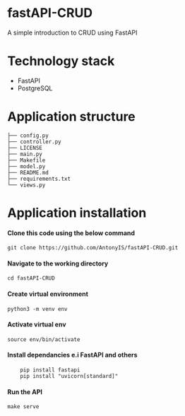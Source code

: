 # fastAPI-CRUD
A simple introduction to CRUD using FastAPI

# Technology stack
* FastAPI
* PostgreSQL

# Application structure
```.
├── config.py
├── controller.py
├── LICENSE
├── main.py
├── Makefile
├── model.py
├── README.md
├── requirements.txt
└── views.py
```

# Application installation
#### Clone this code using the below command
```git clone https://github.com/AntonyIS/fastAPI-CRUD.git```
#### Navigate to the working directory 
```cd fastAPI-CRUD``` 
#### Create virtual environment 
```python3 -m venv env```
#### Activate virtual env 
```source env/bin/activate```
#### Install dependancies e.i FastAPI and others 
```
    pip install fastapi
    pip install "uvicorn[standard]" 
```
#### Run the API 
```make serve```